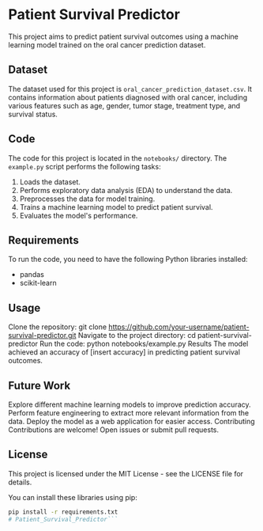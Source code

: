 # Patient Survival Predictor

This project aims to predict patient survival outcomes using a machine learning model trained on the oral cancer prediction dataset.

## Dataset

The dataset used for this project is `oral_cancer_prediction_dataset.csv`. It contains information about patients diagnosed with oral cancer, including various features such as age, gender, tumor stage, treatment type, and survival status.

## Code

The code for this project is located in the `notebooks/` directory. The `example.py` script performs the following tasks:

1.  Loads the dataset.
2.  Performs exploratory data analysis (EDA) to understand the data.
3.  Preprocesses the data for model training.
4.  Trains a machine learning model to predict patient survival.
5.  Evaluates the model's performance.

## Requirements

To run the code, you need to have the following Python libraries installed:

*   pandas
*   scikit-learn

## Usage
Clone the repository: git clone https://github.com/your-username/patient-survival-predictor.git
Navigate to the project directory: cd patient-survival-predictor
Run the code: python notebooks/example.py
Results
The model achieved an accuracy of [insert accuracy] in predicting patient survival outcomes.

## Future Work
Explore different machine learning models to improve prediction accuracy.
Perform feature engineering to extract more relevant information from the data.
Deploy the model as a web application for easier access.
Contributing
Contributions are welcome! Open issues or submit pull requests.

## License
This project is licensed under the MIT License - see the LICENSE file for details.

You can install these libraries using pip:

```bash
pip install -r requirements.txt
# Patient_Survival_Predictor```
